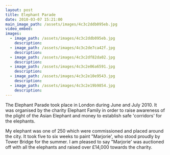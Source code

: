 ```yaml
---
layout: post
title: Elephant Parade
date: 2010-03-07 15:21:00
main_image_path: /assets/images/4c3c2ddb095eb.jpg
video_embed:
images:
  - image_path: /assets/images/4c3c2ddb095eb.jpg
    description:
  - image_path: /assets/images/4c3c2de7ca42f.jpg
    description:
  - image_path: /assets/images/4c3c2df82da02.jpg
    description:
  - image_path: /assets/images/4c3c2e06a6591.jpg
    description:
  - image_path: /assets/images/4c3c2e10e9543.jpg
    description:
  - image_path: /assets/images/4c3c2e19b9854.jpg
    description:
---
```


The Elephant Parade took place in London during June and July 2010. It was organised by the charity Elephant Family in order to raise awareness of the plight of the Asian Elephant and money to establish safe 'corridors' for the elephants. 

My elephant was one of 250 which were commissioned and placed around the city.
It took five to six weeks to paint &quot;Marjorie', who stood proudly by Tower Bridge for the summer. I am pleased to say &quot;Marjorie' was auctioned off with all the elephants and raised over &pound;14,000 towards the charity.